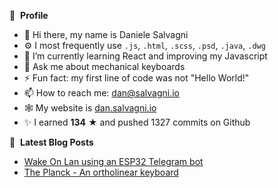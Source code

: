 👀 &nbsp;**Profile**
- 👋 Hi there, my name is Daniele Salvagni
- ⚙️ I most frequently use `.js`, `.html`, `.scss`, `.psd`, `.java`, `.dwg`
- 🌱 I’m currently learning React and improving my Javascript
- 💬 Ask me about mechanical keyboards
- ⚡ Fun fact: my first line of code was not "Hello World!"
- 📫 How to reach me: dan@salvagni.io
- 🕸️ My website is [dan.salvagni.io](https://dan.salvagni.io)
- ✨ I earned **134** ★ and pushed 1327 commits on Github

📕 &nbsp;**Latest Blog Posts**
- [Wake On Lan using an ESP32 Telegram bot](https://dan.salvagni.io/b/embedded-telegram-bot-for-wake-on-lan-pc)
- [The Planck - An ortholinear keyboard](https://dan.salvagni.io/b/the-planck-an-ortholinear-keyboard)

